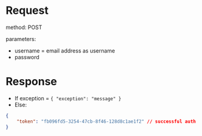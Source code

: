 # Request
method: POST
       
parameters: 
- username = email address as username
- password
       
# Response
- If exception = `{ "exception": "message" }`
- Else:

```json
{
    "token": "fb096fd5-3254-47cb-8f46-128d8c1ae1f2" // successful auth token
}
```
